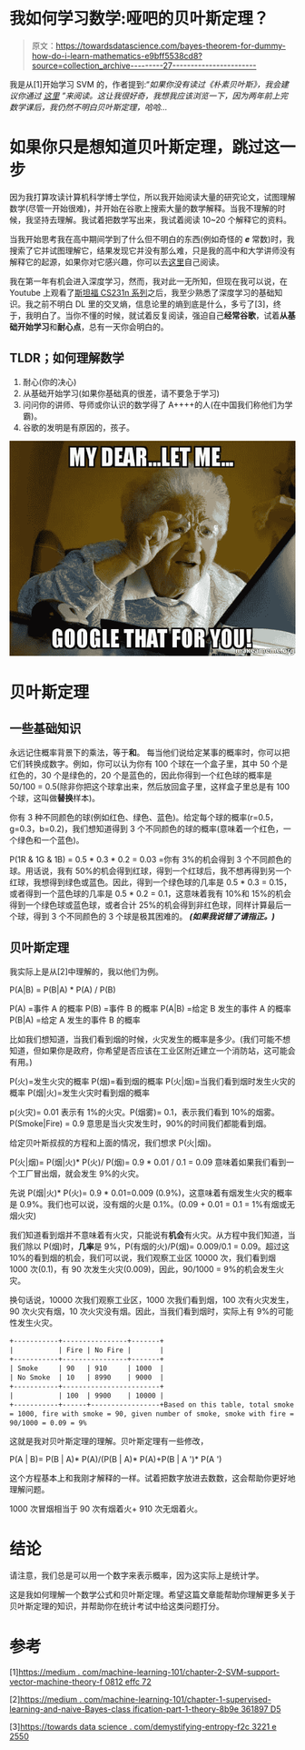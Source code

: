 # 我如何学习数学:哑吧的贝叶斯定理？

> 原文：<https://towardsdatascience.com/bayes-theorem-for-dummy-how-do-i-learn-mathematics-e9bff5538cd8?source=collection_archive---------27----------------------->

我是从[1]开始学习 SVM 的，作者提到:“*如果你没有读过《朴素贝叶斯》，我会建议你通过* [*这里*](https://medium.com/machine-learning-101/chapter-1-supervised-learning-and-naive-bayes-classification-part-1-theory-8b9e361897d5) *”来阅读。这让我很好奇，我想我应该浏览一下，因为两年前上完数学课后，我仍然不明白贝叶斯定理，哈哈…*

# 如果你只是想知道贝叶斯定理，跳过这一步

因为我打算攻读计算机科学博士学位，所以我开始阅读大量的研究论文，试图理解数学(尽管一开始很难)，并开始在谷歌上搜索大量的数学解释。当我不理解的时候，我坚持去理解。我试着把数学写出来，我试着阅读 10~20 个解释它的资料。

当我开始思考我在高中期间学到了什么但不明白的东西(例如奇怪的 ***e*** 常数)时，我搜索了它并试图理解它，结果发现它并没有那么难，只是我的高中和大学讲师没有解释它的起源，如果你对它感兴趣，你可以去[这里](https://betterexplained.com/articles/an-intuitive-guide-to-exponential-functions-e/)自己阅读。

我在第一年有机会进入深度学习，然而，我对此一无所知，但现在我可以说，在 Youtube 上观看了[斯坦福 CS231n 系列](https://www.youtube.com/watch?v=NfnWJUyUJYU&list=PLkt2uSq6rBVctENoVBg1TpCC7OQi31AlC)之后，我至少熟悉了深度学习的基础知识。我之前不明白 DL 里的交叉熵，信息论里的熵到底是什么，多亏了[3]，终于，我明白了。当你不懂的时候，就试着反复阅读，强迫自己**经常谷歌**，试着**从基础开始学习**和**耐心点**，总有一天你会明白的。

## TLDR；如何理解数学

1.  耐心(你的决心)
2.  从基础开始学习(如果你基础真的很差，请不要急于学习)
3.  问问你的讲师、导师或你认识的数学得了 A++++的人(在中国我们称他们为学霸)。
4.  谷歌的发明是有原因的，孩子。

![](img/825805fe2f5b97c5f10e746da35efbda.png)

# **贝叶斯定理**

## 一些基础知识

永远记住概率背景下的乘法，等于**和**。
每当他们说给定某事的概率时，你可以把它们转换成数字。例如，你可以认为你有 100 个球在一个盒子里，其中 50 个是红色的，30 个是绿色的，20 个是蓝色的，因此你得到一个红色球的概率是 50/100 = 0.5(除非你把这个球拿出来，然后放回盒子里，这样盒子里总是有 100 个球，这叫做**替换**样本)。

你有 3 种不同颜色的球(例如红色、绿色、蓝色)。给定每个球的概率(r=0.5，g=0.3，b=0.2)，我们想知道得到 3 个不同颜色的球的概率(意味着一个红色，一个绿色和一个蓝色)。

P(1R & 1G & 1B) = 0.5 * 0.3 * 0.2 = 0.03 =你有 3%的机会得到 3 个不同颜色的球。用话说，我有 50%的机会得到红球，得到一个红球后，我不想再得到另一个红球，我想得到绿色或蓝色。因此，得到一个绿色球的几率是 0.5 * 0.3 = 0.15，或者得到一个蓝色球的几率是 0.5 * 0.2 = 0.1，这意味着我有 10%和 15%的机会得到一个绿色球或蓝色球，或者合计 25%的机会得到非红色球，同样计算最后一个球，得到 3 个不同颜色的 3 个球是极其困难的。 ***(如果我说错了请指正。)***

## 贝叶斯定理

我实际上是从[2]中理解的，我以他们为例。

P(A|B) = P(B|A) * P(A) / P(B)

P(A) =事件 A 的概率
P(B) =事件 B 的概率
P(A|B) =给定 B 发生的事件 A 的概率
P(B|A) =给定 A 发生的事件 B 的概率

比如我们想知道，当我们看到烟的时候，火灾发生的概率是多少。(我们可能不想知道，但如果你是政府，你希望是否应该在工业区附近建立一个消防站，这可能会有用。)

P(火)=发生火灾的概率
P(烟)=看到烟的概率
P(火|烟)=当我们看到烟时发生火灾的概率
P(烟|火)=发生火灾时看到烟的概率

p(火灾)= 0.01 表示有 1%的火灾。P(烟雾)= 0.1，表示我们看到 10%的烟雾。
P(Smoke|Fire) = 0.9 意思是当火灾发生时，90%的时间我们都能看到烟。

给定贝叶斯叔叔的方程和上面的情况，我们想求 P(火|烟)。

P(火|烟)= P(烟|火)* P(火)/ P(烟)= 0.9 * 0.01 / 0.1 = 0.09 意味着如果我们看到一个工厂冒出烟，就会发生 9%的火灾。

先说 P(烟|火)* P(火)= 0.9 * 0.01=0.009 (0.9%)，这意味着有烟发生火灾的概率是 0.9%。我们也可以说，没有烟的火是 0.1%。(0.09 + 0.01 = 0.1 = 1%有烟或无烟火灾)

我们知道看到烟并不意味着有火灾，只能说有**机会**有火灾。从方程中我们知道，当我们除以 P(烟)时，**几率**是 9%，P(有烟的火)/P(烟)= 0.009/0.1 = 0.09。超过这 10%的看到烟的机会，我们可以说，我们观察工业区 10000 次，我们看到烟 1000 次(0.1)，有 90 次发生火灾(0.009)，因此，90/1000 = 9%的机会发生火灾。

换句话说，10000 次我们观察工业区，1000 次我们看到烟，100 次有火灾发生，90 次火灾有烟，10 次火灾没有烟。因此，当我们看到烟时，实际上有 9%的可能性发生火灾。

```
+-----------+----------------+-------+
|           | Fire | No Fire |       |
+-----------+----------------+-------+
| Smoke     | 90   | 910     | 1000  |
| No Smoke  | 10   | 8990    | 9000  |
+-----------+------------------------+
|           | 100  | 9900    | 10000 |
+-----------+------+-----------------+Based on this table, total smoke = 1000, fire with smoke = 90, given number of smoke, smoke with fire = 90/1000 = 0.09 = 9%
```

这就是我对贝叶斯定理的理解。贝叶斯定理有一些修改，

P(A | B)= P(B | A)* P(A)/(P(B | A)* P(A)+P(B | A ')* P(A ')

这个方程基本上和我刚才解释的一样。试着把数字放进去数数，这会帮助你更好地理解问题。

1000 次冒烟相当于 90 次有烟着火+ 910 次无烟着火。

# 结论

请注意，我们总是可以用一个数字来表示概率，因为这实际上是统计学。

这是我如何理解一个数学公式和贝叶斯定理。希望这篇文章能帮助你理解更多关于贝叶斯定理的知识，并帮助你在统计考试中给这类问题打分。

# 参考

[1][https://medium . com/machine-learning-101/chapter-2-SVM-support-vector-machine-theory-f 0812 effc 72](https://medium.com/machine-learning-101/chapter-2-svm-support-vector-machine-theory-f0812effc72)

[2][https://medium . com/machine-learning-101/chapter-1-supervised-learning-and-naive-Bayes-class ification-part-1-theory-8b9e 361897 D5](https://medium.com/machine-learning-101/chapter-1-supervised-learning-and-naive-bayes-classification-part-1-theory-8b9e361897d5)

[3][https://towards data science . com/demystifying-entropy-f2c 3221 e 2550](/demystifying-entropy-f2c3221e2550)
